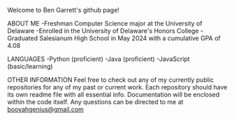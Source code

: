 Welcome to Ben Garrett's github page!

ABOUT ME
-Freshman Computer Science major at the University of Delaware
-Enrolled in the University of Delaware's Honors College
-Graduated Salesianum High School in May 2024 with a cumulative GPA of 4.08

LANGUAGES
-Python (proficient)
-Java (proficient)
-JavaScript (basic/learning)

OTHER INFORMATION
Feel free to check out any of my currently public repositories for any of my past or current work. 
Each repository should have its own readme file with all essential info. Documentation will be enclosed within the code itself.
Any questions can be directed to me at booyahgenius@gmail.com
